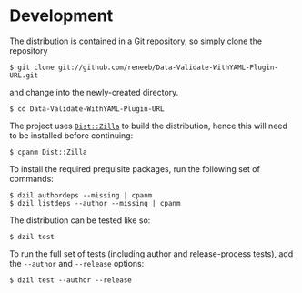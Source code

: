 
# Development

The distribution is contained in a Git repository, so simply clone the
repository

```
$ git clone git://github.com/reneeb/Data-Validate-WithYAML-Plugin-URL.git
```

and change into the newly-created directory.

```
$ cd Data-Validate-WithYAML-Plugin-URL
```

The project uses [`Dist::Zilla`](https://metacpan.org/pod/Dist::Zilla) to
build the distribution, hence this will need to be installed before
continuing:

```
$ cpanm Dist::Zilla
```

To install the required prequisite packages, run the following set of
commands:

```
$ dzil authordeps --missing | cpanm
$ dzil listdeps --author --missing | cpanm
```

The distribution can be tested like so:

```
$ dzil test
```

To run the full set of tests (including author and release-process tests),
add the `--author` and `--release` options:

```
$ dzil test --author --release
```
